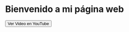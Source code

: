<!DOCTYPE html>
<html lang="es">

<head>
    <meta charset="UTF-8">
    <meta name="viewport" content="width=device-width, initial-scale=1.0">
    <style>
        body {
          background-image: url('giphy.gif'); 
          background-repeat:repeat;
        }
        </style>
</head>

<body>
    <h1>Bienvenido a mi página web</h1> <button
        onclick="window.open('https://www.youtube.com/watch?v=dQw4w9WgXcQ', '_blank')">Ver Video en YouTube</button>
</body>

</html>

